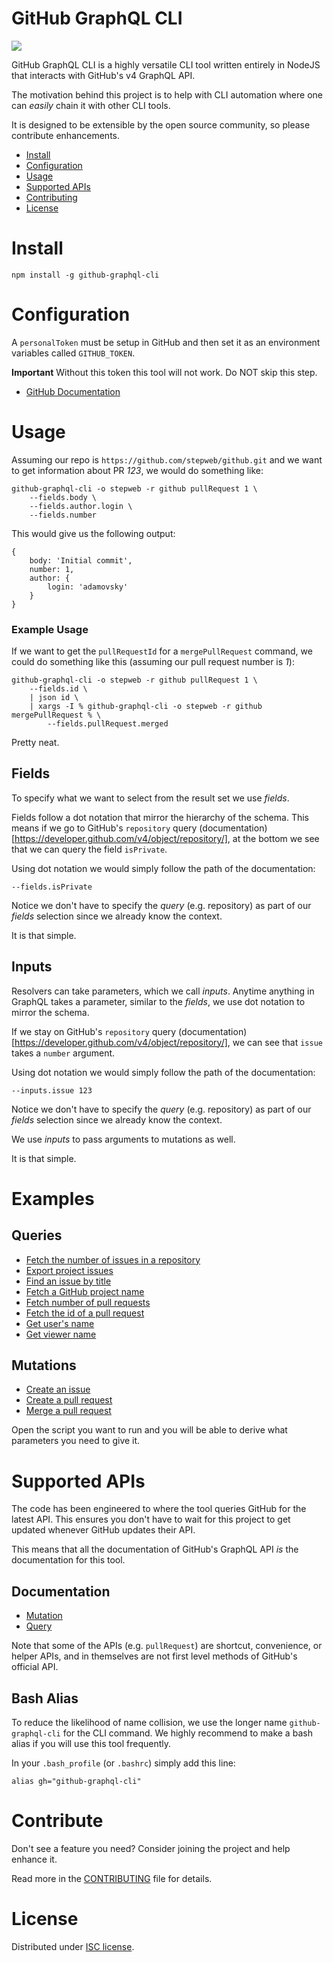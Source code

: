 # GitHub GraphQL CLI

[![](https://img.shields.io/gitter/room/stepweb/github-graphql-cli.svg)](https://gitter.im/github-graphql-cli/community?utm_source=share-link&utm_medium=link&utm_campaign=share-link)

GitHub GraphQL CLI is a highly versatile CLI tool written entirely in NodeJS that interacts with GitHub's v4 GraphQL API.

The motivation behind this project is to help with CLI automation where one can _easily_ chain it with other CLI tools.

It is designed to be extensible by the open source community, so please contribute enhancements.

- [Install](#install)
- [Configuration](#configuration)
- [Usage](#usage)
- [Supported APIs](#supported-apis)
- [Contributing](#contribute)
- [License](#license)

# Install

```
npm install -g github-graphql-cli
```

# Configuration

A `personalToken` must be setup in GitHub and then set it as an environment variables called `GITHUB_TOKEN`.

**Important**
Without this token this tool will not work.  Do NOT skip this step.

- [GitHub Documentation](https://help.github.com/articles/creating-a-personal-access-token-for-the-command-line/)

# Usage

Assuming our repo is `https://github.com/stepweb/github.git` and we want to get information about PR _123_, we would do something like:

```
github-graphql-cli -o stepweb -r github pullRequest 1 \
    --fields.body \
    --fields.author.login \
    --fields.number
```

This would give us the following output:

```
{
    body: 'Initial commit',
    number: 1,
    author: {
        login: 'adamovsky'
    }
}
```

### Example Usage

If we want to get the `pullRequestId` for a `mergePullRequest` command, we could do something like this (assuming our pull request number is _1_):

```
github-graphql-cli -o stepweb -r github pullRequest 1 \
    --fields.id \
    | json id \
    | xargs -I % github-graphql-cli -o stepweb -r github mergePullRequest % \
        --fields.pullRequest.merged
```

Pretty neat.

## Fields

To specify what we want to select from the result set we use _fields_.

Fields follow a dot notation that mirror the hierarchy of the schema.  This means if we go to GitHub's `repository` query (documentation)[https://developer.github.com/v4/object/repository/], at the bottom we see that we can query the field `isPrivate`.

Using dot notation we would simply follow the path of the documentation:

```
--fields.isPrivate
```

Notice we don't have to specify the _query_ (e.g. repository) as part of our _fields_ selection since we already know the context.

It is that simple.

## Inputs

Resolvers can take parameters, which we call _inputs_.  Anytime anything in GraphQL takes a parameter, similar to the _fields_, we use dot notation to mirror the schema.

If we stay on GitHub's `repository` query (documentation)[https://developer.github.com/v4/object/repository/], we can see that `issue` takes a `number` argument.

Using dot notation we would simply follow the path of the documentation:

```
--inputs.issue 123
```

Notice we don't have to specify the _query_ (e.g. repository) as part of our _fields_ selection since we already know the context.

We use _inputs_ to pass arguments to mutations as well.

It is that simple.

# Examples

## Queries
- [Fetch the number of issues in a repository](./examples/count_repo_issues.sh)
- [Export project issues](./examples/export_project_issues.sh)
- [Find an issue by title](./examples/find_issue_by_title.sh)
- [Fetch a GitHub project name](./examples/get_project_name.sh)
- [Fetch number of pull requests](./examples/get_pull_request_count.sh)
- [Fetch the id of a pull request](./examples/get_pull_request_id.sh)
- [Get user's name](./examples/get_user_name.sh)
- [Get viewer name](./examples/get_viewer_name.sh)

## Mutations
- [Create an issue](./examples/create_issue.sh)
- [Create a pull request](./examples/create_pull_request.sh)
- [Merge a pull request](./examples/merge_pull_request.sh)

Open the script you want to run and you will be able to derive what parameters you need to give it.

# Supported APIs

The code has been engineered to where the tool queries GitHub for the latest API. This ensures you don't have to wait for this project to get updated whenever GitHub updates their API.

This means that all the documentation of GitHub's GraphQL API _is_ the documentation for this tool.

## Documentation

- [Mutation](https://developer.github.com/v4/mutation/)
- [Query](https://developer.github.com/v4/query/)

Note that some of the APIs (e.g. `pullRequest`) are shortcut, convenience, or helper APIs, and in themselves are not first level methods of GitHub's official API.

## Bash Alias

To reduce the likelihood of name collision, we use the longer name `github-graphql-cli` for the CLI command.  We highly recommend to make a bash alias if you will use this tool frequently.

In your `.bash_profile` (or `.bashrc`) simply add this line:

```
alias gh="github-graphql-cli"
```

# Contribute

Don't see a feature you need?  Consider joining the project and help enhance it.

Read more in the [CONTRIBUTING](./CONTRIBUTING.md) file for details.

# License

Distributed under [ISC license](./LICENSE.md).
